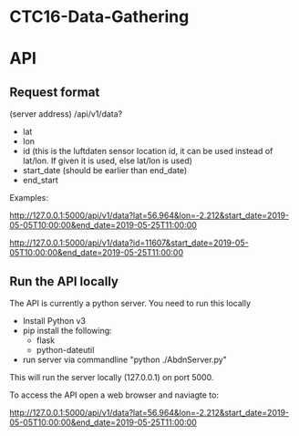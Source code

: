 # CTC16-Data-Gathering

# API

## Request format
(server address) /api/v1/data?
* lat
* lon
* id (this is the luftdaten sensor location id, it can be used instead of lat/lon. If given it is used, else lat/lon is used)
* start_date (should be earlier than end_date)
* end_start

Examples: 

http://127.0.0.1:5000/api/v1/data?lat=56.964&lon=-2.212&start_date=2019-05-05T10:00:00&end_date=2019-05-25T11:00:00

http://127.0.0.1:5000/api/v1/data?id=11607&start_date=2019-05-05T10:00:00&end_date=2019-05-25T11:00:00

## Run the API locally
The API is currently a python server. You need to run this locally

* Install Python v3
* pip install the following:
    * flask
    * python-dateutil
* run server via commandline "python ./AbdnServer.py"

This will run the server locally (127.0.0.1) on port 5000.

To access the API open a web browser and naviagte to:

http://127.0.0.1:5000/api/v1/data?lat=56.964&lon=-2.212&start_date=2019-05-05T10:00:00&end_date=2019-05-25T11:00:00
